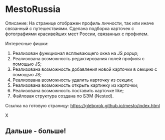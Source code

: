# MestoRussia
Описание:
На странице отображен профиль личности, так или иначе связанный с путешествиями.
Сделана подборка карточек с фотографиями красивейших мест России, связанных с профилем.

Интересные фишки:
1. Реализован функционал всплывающего окна на JS *popup*;
2. Реализована возможность редактирования полей профиля с помощью JS;
3. Реализована возможность добавления новой карточки в секцию с помощью JS;
4. Реализована возможность удалить карточку из секции;
4. Реализована возможность открыть картинку из карточки;
4. Реализована возможность поставить карточке like;
3. Файловая структура создана по БЭМ (Nested).

Ссылка на готовую страницу: https://glebprok.github.io/mesto/index.html

X

## Дальше - больше!
